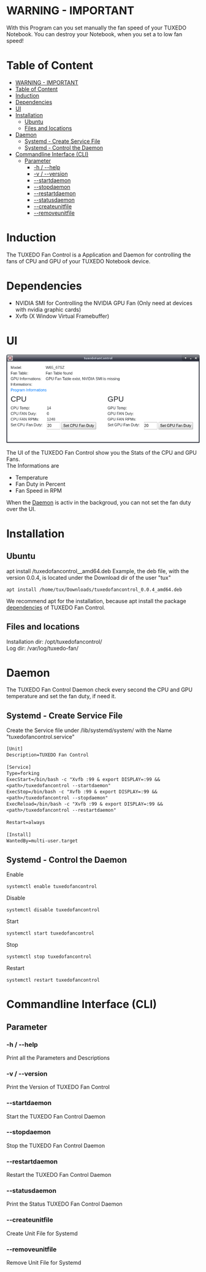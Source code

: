 # WARNING - IMPORTANT
With this Program can you set manually the fan speed of your TUXEDO Notebook. You can destroy your Notebook, when you set a to low fan speed!

# Table of Content
<!-- TOC -->

- [WARNING - IMPORTANT](#warning---important)
- [Table of Content](#table-of-content)
- [Induction](#induction)
- [Dependencies](#dependencies)
- [UI](#ui)
- [Installation](#installation)
    - [Ubuntu](#ubuntu)
    - [Files and locations](#files-and-locations)
- [Daemon](#daemon)
    - [Systemd - Create Service File](#systemd---create-service-file)
    - [Systemd - Control the Daemon](#systemd---control-the-daemon)
- [Commandline Interface (CLI)](#commandline-interface-cli)
    - [Parameter](#parameter)
        - [-h / --help](#h----help)
        - [-v / --version](#v----version)
        - [--startdaemon](#startdaemon)
        - [--stopdaemon](#stopdaemon)
        - [--restartdaemon](#restartdaemon)
        - [--statusdaemon](#statusdaemon)
        - [--createunitfile](#createunitfile)
        - [--removeunitfile](#removeunitfile)

<!-- /TOC -->

# Induction
The TUXEDO Fan Control is a Application and Daemon for controlling the fans of CPU and GPU of your TUXEDO Notebook device.

# Dependencies
- NVIDIA SMI for Controlling the NVIDIA GPU Fan (Only need at devices with nvidia graphic cards)
- Xvfb (X Window Virtual Framebuffer)

# UI
![mainui](./images/main.png)

The UI of the TUXEDO Fan Control show you the Stats of the CPU and GPU Fans.  
The Informations are
- Temperature
- Fan Duty in Percent
- Fan Speed in RPM

When the [Daemon](#daemon) is activ in the backgroud, you can not set the fan duty over the UI.

# Installation

## Ubuntu

apt install <path>/tuxedofancontrol_<VERSION>_amd64.deb
Example, the deb file, with the version 0.0.4, is located under the Download dir of the user "tux" 

```shell
apt install /home/tux/Downloads/tuxedofancontrol_0.0.4_amd64.deb
```

We recommend apt for the installation, because apt install the package [dependencies](#dependencies) of TUXEDO Fan Control.

## Files and locations

Installation dir: /opt/tuxedofancontrol/  
Log dir: /var/log/tuxedo-fan/

# Daemon
The TUXEDO Fan Control Daemon check every second the CPU and GPU temperature and set the fan duty, if need it.

## Systemd - Create Service File
Create the Service file under /lib/systemd/system/ with the Name "tuxedofancontrol.service"

```shell
[Unit]
Description=TUXEDO Fan Control

[Service]
Type=forking
ExecStart=/bin/bash -c "Xvfb :99 & export DISPLAY=:99 && <path>/tuxedofancontrol --startdaemon"
ExecStop=/bin/bash -c "Xvfb :99 & export DISPLAY=:99 && <path>/tuxedofancontrol --stopdaemon"
ExecReload=/bin/bash -c "Xvfb :99 & export DISPLAY=:99 && <path>/tuxedofancontrol --restartdaemon"

Restart=always

[Install]
WantedBy=multi-user.target
```

## Systemd - Control the Daemon

Enable
```shell
systemctl enable tuxedofancontrol
```

Disable
```shell
systemctl disable tuxedofancontrol
```

Start
```shell
systemctl start tuxedofancontrol
```

Stop
```shell
systemctl stop tuxedofancontrol
```

Restart
```shell
systemctl restart tuxedofancontrol
```

# Commandline Interface (CLI)

## Parameter

### -h / --help
Print all the Parameters and Descriptions

### -v / --version
Print the Version of TUXEDO Fan Control

### --startdaemon
Start the TUXEDO Fan Control Daemon

### --stopdaemon
Stop the TUXEDO Fan Control Daemon

### --restartdaemon
Restart the TUXEDO Fan Control Daemon

### --statusdaemon
Print the Status TUXEDO Fan Control Daemon

### --createunitfile
Create Unit File for Systemd

### --removeunitfile
Remove Unit File for Systemd
